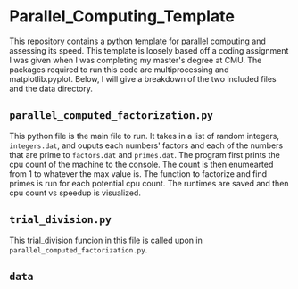# Parallel_Computing_Template

This repository contains a python template for parallel computing and assessing its speed. This template is loosely based off a coding assignment I was given when I was completing my master's degree at CMU. The packages required to run this code are multiprocessing and matplotlib.pyplot. Below, I will give a breakdown of the two included files and the data directory.

## `parallel_computed_factorization.py`

This python file is the main file to run. It takes in a list of random integers, `integers.dat`, and ouputs each numbers' factors and each of the numbers that are prime to `factors.dat` and `primes.dat`. The program first prints the cpu count of the machine to the console. The count is then enumearted from 1 to whatever the max value is. The function to factorize and find primes is run for each potential cpu count. The runtimes are saved and then cpu count vs speedup is visualized.

## `trial_division.py`

This trial_division funcion in this file is called upon in `parallel_computed_factorization.py`.

## `data`
